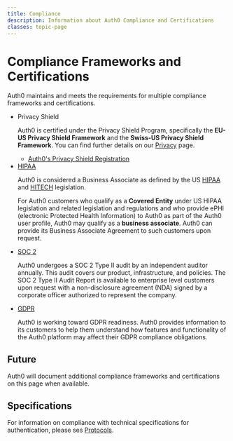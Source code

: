 ```yaml
---
title: Compliance
description: Information about Auth0 Compliance and Certifications
classes: topic-page
---
```

<div class="topic-page-header">
  <div data-name="example" class="topic-page-badge"></div>
  <h1>Compliance Frameworks and Certifications</h1>
  <p>
    Auth0 maintains and meets the requirements for multiple compliance frameworks and certifications.
  </p>
</div>

<ul class="topic-links">
  <li>
    <i class="icon icon-budicon-715"></i><a>Privacy Shield</a>
    <p>Auth0 is certified under the Privacy Shield Program, specifically the <b>EU-US Privacy Shield Framework</b> and the <b>Swiss-US Privacy Shield Framework</b>. You can find further details on our <a href="https://auth0.com/privacy">Privacy</a> page.</p>
    <ul>
      <li>
        <i class="icon icon-budicon-695"></i><a href="https://www.privacyshield.gov/participant?id=a2zt000000001VJAAY&status=Active">Auth0's Privacy Shield Registration</a>
      </li>
    </ul>
  </li>
  <li>
    <i class="icon icon-budicon-715"></i><a href="#">HIPAA</a>
    <p>Auth0 is considered a Business Associate as defined by the US <a href="https://www.hhs.gov/hipaa/index.html">HIPAA</a> and <a href="https://www.hhs.gov/hipaa/for-professionals/special-topics/HITECH-act-enforcement-interim-final-rule/index.html">HITECH</a> legislation.</p>
    <p>For Auth0 customers who qualify as a <b>Covered Entity</b> under US HIPAA legislation and related legislation and regulations and who provide ePHI (electronic Protected Health Information) to Auth0 as part of the Auth0 user profile, Auth0 may qualify as a <b>business associate</b>. Auth0 can provide its Business Associate Agreement to such customers upon request.</p>
  </li>
  <li>
    <i class="icon icon-budicon-715"></i><a href="#">SOC 2</a>
    <p>Auth0 undergoes a SOC 2 Type II audit by an independent auditor annually. This audit covers our product, infrastructure, and policies. The SOC 2 Type II Audit Report is available to enterprise level customers upon request with a non-disclosure agreement (NDA) signed by a corporate officer authorized to represent the company.</p>
  </li>
  <li>
    <i class="icon icon-budicon-715"></i><a href="/compliance/gdpr">GDPR</a>
    <p>Auth0 is working toward GDPR readiness. Auth0 provides information to its customers to help them understand how features and functionality of the Auth0 platform may affect their GDPR compliance obligations.</p>
  </li>
</ul>

<h2>Future</h2>

<p>Auth0 will document additional compliance frameworks and certifications on this page when available.</p>

<h2>Specifications</h2>

<p>For information on compliance with technical specifications for authentication, please ses <a href="https://auth0.com/docs/protocols">Protocols</a>.</p>